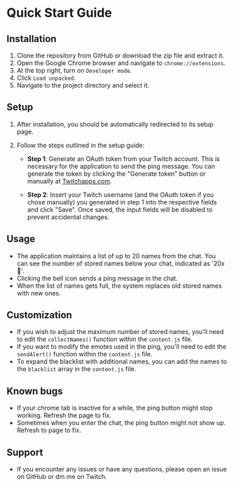 # Quick Start Guide

## Installation

1. Clone the repository from GitHub or download the zip file and extract it.
2. Open the Google Chrome browser and navigate to `chrome://extensions`.
3. At the top right, turn on `Developer mode`.
4. Click `Load unpacked`.
5. Navigate to the project directory and select it.

## Setup

1. After installation, you should be automatically redirected to its setup page.
2. Follow the steps outlined in the setup guide:

   - **Step 1**: Generate an OAuth token from your Twitch account. This is necessary for the application to send the ping message. You can generate the token by clicking the "Generate token" button or manually at [Twitchapps.com](https://twitchapps.com/tmi/).

   - **Step 2**: Insert your Twitch username (and the OAuth token if you chose manually) you generated in step 1 into the respective fields and click "Save". Once saved, the input fields will be disabled to prevent accidental changes.

## Usage

- The application maintains a list of up to 20 names from the chat. You can see the number of stored names below your chat, indicated as '20x🔔'.
- Clicking the bell icon sends a ping message in the chat.
- When the list of names gets full, the system replaces old stored names with new ones.

## Customization

- If you wish to adjust the maximum number of stored names, you'll need to edit the `collectNames()` function within the `content.js` file.
- If you want to modify the emotes used in the ping, you'll need to edit the `sendAlert()` function within the `content.js` file.
- To expand the blacklist with additional names, you can add the names to the `blacklist` array in the `content.js` file.

## Known bugs

- If your chrome tab is inactive for a while, the ping button might stop working. Refresh the page to fix.
- Sometimes when you enter the chat, the ping button might not show up. Refresh to page to fix.

## Support

- If you encounter any issues or have any questions, please open an issue on GitHub or dm me on Twitch.
